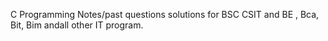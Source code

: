 C Programming Notes/past questions solutions for BSC CSIT and BE , Bca, Bit, Bim andall other IT program.
